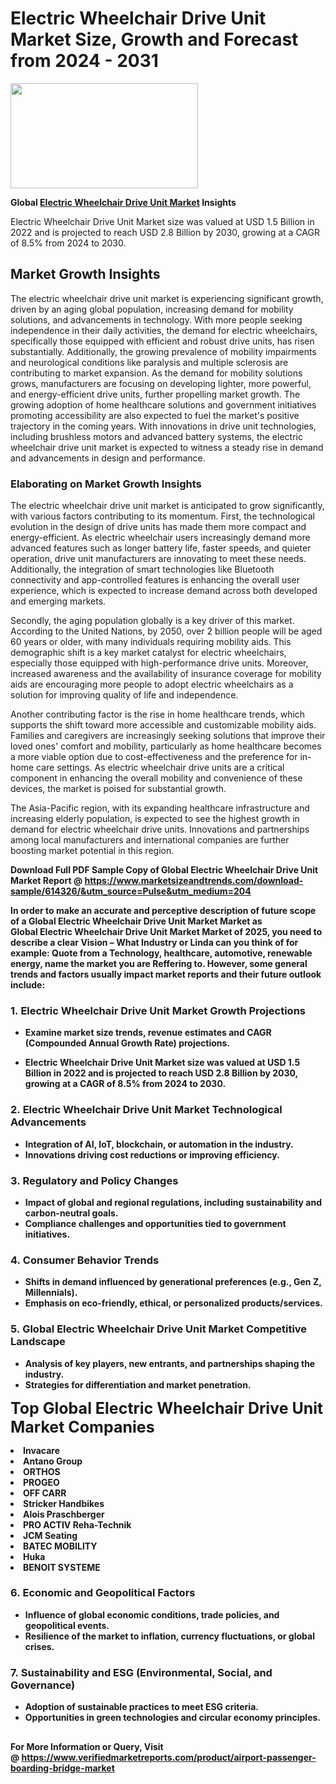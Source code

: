 <H1>Electric Wheelchair Drive Unit Market Size, Growth and Forecast from 2024 - 2031</H1><img class="aligncenter size-medium wp-image-584254" src="https://thirdeyenews.in/wp-content/uploads/2024/09/Global-Market-Research-300x168.jpeg" alt="" width="300" height="168" /><p><strong>Global&nbsp;<a href="https://www.marketsizeandtrends.com/download-sample/614326/&amp;utm_source=Pulse&amp;utm_medium=204">Electric Wheelchair Drive Unit Market</a> Insights</strong></p><p>Electric Wheelchair Drive Unit Market size was valued at USD 1.5 Billion in 2022 and is projected to reach USD 2.8 Billion by 2030, growing at a CAGR of 8.5% from 2024 to 2030.</p><p><h2>Market Growth Insights</h2> <p>The electric wheelchair drive unit market is experiencing significant growth, driven by an aging global population, increasing demand for mobility solutions, and advancements in technology. With more people seeking independence in their daily activities, the demand for electric wheelchairs, specifically those equipped with efficient and robust drive units, has risen substantially. Additionally, the growing prevalence of mobility impairments and neurological conditions like paralysis and multiple sclerosis are contributing to market expansion. As the demand for mobility solutions grows, manufacturers are focusing on developing lighter, more powerful, and energy-efficient drive units, further propelling market growth. The growing adoption of home healthcare solutions and government initiatives promoting accessibility are also expected to fuel the market's positive trajectory in the coming years. With innovations in drive unit technologies, including brushless motors and advanced battery systems, the electric wheelchair drive unit market is expected to witness a steady rise in demand and advancements in design and performance. </p> <p><strong></strong></p> <h3>Elaborating on Market Growth Insights</h3> <p>The electric wheelchair drive unit market is anticipated to grow significantly, with various factors contributing to its momentum. First, the technological evolution in the design of drive units has made them more compact and energy-efficient. As electric wheelchair users increasingly demand more advanced features such as longer battery life, faster speeds, and quieter operation, drive unit manufacturers are innovating to meet these needs. Additionally, the integration of smart technologies like Bluetooth connectivity and app-controlled features is enhancing the overall user experience, which is expected to increase demand across both developed and emerging markets.</p> <p>Secondly, the aging population globally is a key driver of this market. According to the United Nations, by 2050, over 2 billion people will be aged 60 years or older, with many individuals requiring mobility aids. This demographic shift is a key market catalyst for electric wheelchairs, especially those equipped with high-performance drive units. Moreover, increased awareness and the availability of insurance coverage for mobility aids are encouraging more people to adopt electric wheelchairs as a solution for improving quality of life and independence.</p> <p>Another contributing factor is the rise in home healthcare trends, which supports the shift toward more accessible and customizable mobility aids. Families and caregivers are increasingly seeking solutions that improve their loved ones' comfort and mobility, particularly as home healthcare becomes a more viable option due to cost-effectiveness and the preference for in-home care settings. As electric wheelchair drive units are a critical component in enhancing the overall mobility and convenience of these devices, the market is poised for substantial growth.</p> <p>The Asia-Pacific region, with its expanding healthcare infrastructure and increasing elderly population, is expected to see the highest growth in demand for electric wheelchair drive units. Innovations and partnerships among local manufacturers and international companies are further boosting market potential in this region.</p> <p><strong></p><p><span class=""><strong>Download Full PDF Sample Copy of Global Electric Wheelchair Drive Unit Market Report</strong> @ <a href="https://www.marketsizeandtrends.com/download-sample/614326/&amp;utm_source=Pulse&amp;utm_medium=204" target="_blank">https://www.marketsizeandtrends.com/download-sample/614326/&amp;utm_source=Pulse&amp;utm_medium=204</a></span></p><p>In order to make an accurate and perceptive description of future scope of a Global&nbsp;Electric Wheelchair Drive Unit Market Market as Global&nbsp;Electric Wheelchair Drive Unit Market Market of 2025, you need to describe a clear Vision &ndash; What Industry or Linda can you think of for example: Quote from a Technology, healthcare, automotive, renewable energy, name the market you are Reffering to. However, some general trends and factors usually impact market reports and their future outlook include:</p><h3>1.&nbsp;<strong>Electric Wheelchair Drive Unit Market Growth Projections</strong></h3><ul><li>Examine market size trends, revenue estimates and CAGR (Compounded Annual Growth Rate) projections.</li><li><p>Electric Wheelchair Drive Unit Market size was valued at USD 1.5 Billion in 2022 and is projected to reach USD 2.8 Billion by 2030, growing at a CAGR of 8.5% from 2024 to 2030.</p></li></ul><h3>2.&nbsp;<strong>Electric Wheelchair Drive Unit Market Technological Advancements</strong></h3><ul><li>Integration of AI, IoT, blockchain, or automation in the industry.</li><li>Innovations driving cost reductions or improving efficiency.</li></ul><h3>3.&nbsp;<strong>Regulatory and Policy Changes</strong></h3><ul><li>Impact of global and regional regulations, including sustainability and carbon-neutral goals.</li><li>Compliance challenges and opportunities tied to government initiatives.</li></ul><h3>4.&nbsp;<strong>Consumer Behavior Trends</strong></h3><ul><li>Shifts in demand influenced by generational preferences (e.g., Gen Z, Millennials).</li><li>Emphasis on eco-friendly, ethical, or personalized products/services.</li></ul><h3>5.&nbsp;<strong>Global Electric Wheelchair Drive Unit Market Competitive Landscape</strong></h3><ul><li>Analysis of key players, new entrants, and partnerships shaping the industry.</li><li>Strategies for differentiation and market penetration.</li></ul><p data-pm-slice="1 1 []"><span style="color: inherit; font-family: inherit; font-size: 25px;">Top Global Electric Wheelchair Drive Unit Market Companies</span></p><div class="" data-test-id=""><p><li>Invacare</li><li> Antano Group</li><li> ORTHOS</li><li> PROGEO</li><li> OFF CARR</li><li> Stricker Handbikes</li><li> Alois Praschberger</li><li> PRO ACTIV Reha-Technik</li><li> JCM Seating</li><li> BATEC MOBILITY</li><li> Huka</li><li> BENOIT SYSTEME</li></p></div><h3>6.&nbsp;<strong>Economic and Geopolitical Factors</strong></h3><ul><li>Influence of global economic conditions, trade policies, and geopolitical events.</li><li>Resilience of the market to inflation, currency fluctuations, or global crises.</li></ul><h3>7.&nbsp;<strong>Sustainability and ESG (Environmental, Social, and Governance)</strong></h3><ul><li>Adoption of sustainable practices to meet ESG criteria.</li><li>Opportunities in green technologies and circular economy principles.</li></ul><h2><strong style="font-size: 14px;">For More Information or Query, Visit @&nbsp;</strong><a style="background-color: #ffffff; font-size: 14px;" href="https://www.marketsizeandtrends.com/report/electric-wheelchair-drive-unit-market/" target="_blank">https://www.verifiedmarketreports.com/product/airport-passenger-boarding-bridge-market</a></h2>
